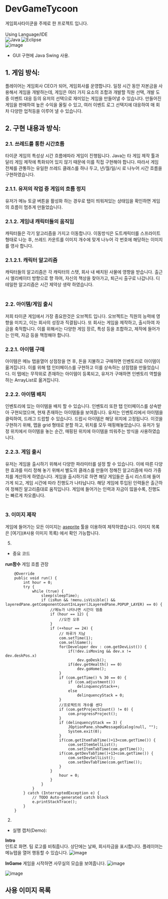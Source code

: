 # DevGameTycoon  
게임회사타이쿤을 주제로 한 프로젝트 입니다.  
<br/>
Using Language/IDE <br/>
<img alt="Java" src ="https://img.shields.io/badge/Java-007396.svg?&style=for-the-badge&logo=Java&logoColor=white"/>
<img alt="Eclipse" src ="https://img.shields.io/badge/Eclipse-2C2255.svg?&style=for-the-badge&logo=Eclipse IDE&logoColor=white"/>
<br/>
![image](https://user-images.githubusercontent.com/80378085/150740871-3094c803-637d-40ef-a434-5bfc95d901ce.png)
<br/>
- GUI 구현에 Java Swing 사용. 

## 1. 게임 방식:    
플레이어는 게임회사 CEO가 되어, 게임회사를 운영합니다. 일정 시간 동안 자본금을 사용해서 게임을 개발하는데, 게임은 여러 가지 요소의 조합과 개발할 직원 선택, 개발 도중 이벤트 대응 등의 유저의 선택으로 재미있는 게임을 만들어낼 수 있습니다. 만들어진 게임을 판매하여 높은 수익을 올릴 수 있고, 여러 이벤트 로그 선택지에 대응하여 매 회차 다양한 업적등을 이루어 낼 수 있습니다.

## 2. 구현 내용과 방식:      

### 2.1. 쓰레드를 통한 시간흐름 
타이쿤 게임의 특성상 시간 흐름에따라 게임이 진행됩니다. Java는 타 게임 제작 툴과 달리 게임 제작에 특화되어 있지 않기 때문에 이를 직접 구현해야 합니다. 따라서 게임 전체를 관통하는 유일한 쓰레드 클래스를 하나 두고, 년/월/일/시 로 나누어 시간 흐름을 구현하였습니다.
<br/>   

### 2.1.1. 유저의 작업 중 게임의 흐름 정지
유저가 메뉴 토글 버튼을 활성화 하는 경우로 탭이 띄워져있는 상태임을 확인하면 게임의 흐름이 멈추게 만들었습니다.<br/>

### 2.1.2. 게임내 캐릭터들의 움직임
캐릭터들은 각기 알고리즘을 가지고 이동합니다. 이동방식은 도트캐릭터를 스프라이트 형태로 나눈 후, 쓰레드 카운트를  이미지 개수에 맞게 나누어 각 번호에 해당하는 이미지를 영사 합니다. 
<br/>

### 2.1.2.1. 캐릭터 알고리즘
캐릭터들의 알고리즘은 각 캐릭터의 스탯, 회사 내 배치된 사물에 영향을 받습니다. 출근 시 엘리베이터 방향으로 향   하여, 자신의 책상을 찾아가고, 퇴근시 출구로 나갑니다. 디테일한 알고리즘은 시간 제약상 생략 하였습니다.   <br/>
<br/>

### 2.2. 아이템/게임 출시
저희 타이쿤 게임에서 가장 중요한것은 오브젝트 입니다. 오브젝트는 직원의 능력에 영향을 미치고, 이는 회사의 성장과 직결됩니다. 또 회사는 게임을 제작하고, 출시하여 자금을 축적합니다. 이를 위해서는 다양한 게임 장르, 특성 등을 조합하고, 제작에 들어가는 인력, 자금 등을 책정해야 합니다.
<br/>

### 2.2.1. 아이템 구매
아이템은 메뉴 탭을열어 상점창을 연 후, 돈을 지불하고 구매하면 인벤토리로 아이템이 옮겨집니다. 이를 위해 탭 인터페이스를 구현하고 이를 상속하는 상점탭을 만들었습니다. 이 탭에는 무작위로 존재하는 아이템이 등록되고, 유저가 구매하면 인벤토리 역할을 하는 ArrayList로 옮겨집니다.
<br/>

### 2.2.2. 아이템 배치
인벤토리에 있는 아이템을 배치 할 수 있습니다. 인벤토리 또한 탭 인터페이스를 상속받아 구현되었으며, 현재 존재하는 아이템들을 보여줍니다. 유저는 인벤토리에서 아이템을 클릭하여, 드래그 드랍할 수 있습니다. 드랍시 아이템은 해당 위치에 고정됩니다. 이것을 구현하기 위해, 맵을 grid 형태로 분할 하고, 위치를 모두 매핑해놓았습니다. 유저가 일정 위치에서 아이템을 놓는 순간, 매핑된 위치에 아이템을 띄워주는 방식을 사용하였습니다.
<br/>

### 2.2.3. 게임 출시
유저는 게임을 출시하기 위해서 다양한 파라미터를 설정 할 수 있습니다. 이에 따른 다양한 효과를 미리 정해 놓기 위해서 별도의 클래스를 만들어 정해진 알고리즘에 따라 가중치를 계산하게 하였습니다. 게임을 출시하기로 하면 해당 게임들은 출시 리스트에 들어가게 되고, 게임 시간에 따라 진행도가 나타납니다. 해당 게임에 투입된 인력들은 출근하여 정해진 알고리즘대로 움직입니다. 게임에 들어가는 인력과 자금이 많을수록, 진행도는 빠르게 차오릅니다.
<br/>
<br/>

### 3. 이미지 제작
게임에 들어가는 모든 이미지는
[aseprite](https://www.aseprite.org/) 
툴을 이용하여 제작하였습니다. 이미지 목록은 
[여기](#사용 이미지 목록) 
에서 확인 가능합니다.

5. 

- 중요 코드

**run함수** 
게임 흐름 관장   

```
	@Override   
	public void run() {   
		int hour = 0;   
		try {   
			while (true) {   
				sleep(sleepTime);   
				if (isRun && !menu.isVisible() && layeredPane.getComponentCountInLayer(JLayeredPane.POPUP_LAYER) == 0) {   
					//메뉴가 나타나면 시간이 멈춤
                    if (hour == 12) {   
                        //오전 오후   
                    }   
                    if (++hour == 24) {   
                        // 하루가 지남   
                        com.setTime(1);   
                        com.sellGame();   
                        for(Developer dev : com.getDevList()) {   
                            if(!dev.isMoving && dev.x != dev.deskPos.x)   
                                dev.goDesk();   
                            if(dev.getHealth() == 0)   
                                dev.goHome();   
                        }                     
                        if (com.getTime() % 30 == 0) {                               
                            if (com.adjustment())   
                                delinquencyStack++;   
                            else   
                                delinquencyStack = 0;   
                        }   
                        //프로젝트의 개수를 센다   
                        if (com.getProjectCount() != 0) {   
                            com.progressProject();   
                        }   
                        if (delinquencyStack == 3) {   
                            JOptionPane.showMessageDialog(null, "");   
                            System.exit(0);   
                        }    
                        if(com.getItemTabTime()+13<com.getTime()) {   
	    					com.setItemSellList();   
	    					com.setItemTabTime(com.getTime());   
    					if(com.getDevTabTime()+13<com.getTime()) {   
        					com.setDevSellList();   
        					com.setDevTabTime(com.getTime());   
    					}   
    				}    
                        hour = 0;   
                    }                     
                }   
			}   
		} catch (InterruptedException e) {   
			// TODO Auto-generated catch block   
			e.printStackTrace();   
		}   
	}   
``` 
2. 

- 실행 캡처(Demo):   

**Intro**   
인트로 화면. 팀 로고를 비춰줍니다. 상단에는 날짜, 회사자금을 표시합니다.
플레이어는 메뉴탭을 열어 행동할 수 있습니다.
![image](https://user-images.githubusercontent.com/80378085/150803998-8fdb33db-4641-473c-a303-7822a035cef1.png)
<br/>

**InGame**
게임을 시작하면 사무실의 모습을 보여줍니다. 
![image](https://user-images.githubusercontent.com/80378085/150804194-7b7f4305-369e-4531-9dbe-b0229b72a543.png)

![image](https://user-images.githubusercontent.com/80378085/150803951-81381b4d-2658-4a11-b17e-de43000c439d.png)

**사용 이미지 목록**
- 
